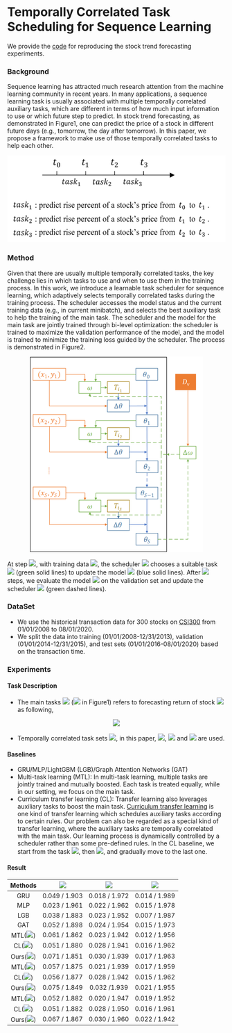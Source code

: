 # Temporally Correlated Task Scheduling for Sequence Learning
We provide the [code](https://github.com/microsoft/qlib/blob/main/qlib/contrib/model/pytorch_tcts.py) for reproducing the stock trend forecasting experiments.

### Background
Sequence learning has attracted much research attention from the machine learning community in recent years. In many applications, a sequence learning task is usually associated with multiple temporally correlated auxiliary tasks, which are different in terms of how much input information to use or which future step to predict. In stock trend forecasting, as demonstrated in Figure1, one can predict the price of a stock in different future days (e.g., tomorrow, the day after tomorrow). In this paper, we propose a framework to make use of those temporally correlated tasks to help each other. 

<p align="center"> 
<img src="task_description.png" width="600" height="200"/>
</p>


### Method
Given that there are usually multiple temporally correlated tasks, the key challenge lies in which tasks to use and when to use them in the training process. In this work, we introduce a learnable task scheduler for sequence learning, which adaptively selects temporally correlated tasks during the training process. The scheduler accesses the model status and the current training data (e.g., in current minibatch), and selects the best auxiliary task to help the training of the main task. The scheduler and the model for the main task are jointly trained through bi-level optimization: the scheduler is trained to maximize the validation performance of the model, and the model is trained to minimize the training loss guided by the scheduler. The process is demonstrated in Figure2.

<p align="center"> 
<img src="workflow.png"/>
</p>

At step <img src="https://render.githubusercontent.com/render/math?math=s">, with training data <img src="https://render.githubusercontent.com/render/math?math=x_s,y_s">, the scheduler <img src="https://render.githubusercontent.com/render/math?math=\varphi"> chooses a suitable task <img src="https://render.githubusercontent.com/render/math?math=T_{i_s}"> (green solid lines) to update the model <img src="https://render.githubusercontent.com/render/math?math=f"> (blue solid lines). After <img src="https://render.githubusercontent.com/render/math?math=S"> steps, we evaluate the model <img src="https://render.githubusercontent.com/render/math?math=f"> on the validation set and update the scheduler <img src="https://render.githubusercontent.com/render/math?math=\varphi"> (green dashed lines).

### DataSet
* We use the historical transaction data for 300 stocks on [CSI300](http://www.csindex.com.cn/en/indices/index-detail/000300) from 01/01/2008 to 08/01/2020. 
* We split the data into training (01/01/2008-12/31/2013), validation (01/01/2014-12/31/2015), and test sets (01/01/2016-08/01/2020) based on the transaction time. 

### Experiments
#### Task Description
* The main tasks <img src="https://render.githubusercontent.com/render/math?math=T_k"> (<img src="https://render.githubusercontent.com/render/math?math=task_k"> in Figure1) refers to forecasting return of stock <img src="https://render.githubusercontent.com/render/math?math=i"> as following,
<div align=center>
<img src="https://render.githubusercontent.com/render/math?math=r_{i}^k = \frac{\price_i^{t+k}}{\price_i^{t+k-1}} - 1">
</div>

* Temporally correlated task sets <img src="https://render.githubusercontent.com/render/math?math=\mathcal{T}_k = \{T_1, T_2, ... , T_k\}">, in this paper, <img src="https://render.githubusercontent.com/render/math?math=\mathcal{T}_3">, <img src="https://render.githubusercontent.com/render/math?math=\mathcal{T}_5"> and <img src="https://render.githubusercontent.com/render/math?math=\mathcal{T}_10"> are used.
#### Baselines
* GRU/MLP/LightGBM (LGB)/Graph Attention Networks (GAT)
* Multi-task learning (MTL): In multi-task learning, multiple tasks are jointly trained and mutually boosted. Each task is treated equally, while in our setting, we focus on the main task.
* Curriculum transfer learning (CL): Transfer learning also leverages auxiliary tasks to boost the main task. [Curriculum transfer learning](https://arxiv.org/pdf/1804.00810.pdf) is one kind of transfer learning which schedules auxiliary tasks according to certain rules. Our problem can also be regarded as a special kind of transfer learning, where the auxiliary tasks are temporally correlated with the main task. Our learning process is dynamically controlled by a scheduler rather than some pre-defined rules. In the CL baseline, we start from the task <img src="https://render.githubusercontent.com/render/math?math=T_1" >, then <img src="https://render.githubusercontent.com/render/math?math=T_2" >, and gradually move to the last one.
#### Result
| Methods | <img src="https://render.githubusercontent.com/render/math?math=T_1" > | <img src="https://render.githubusercontent.com/render/math?math=T_2"> | <img src="https://render.githubusercontent.com/render/math?math=T_3"> |
| :----: | :----: | :----: | :----: |
| GRU | 0.049 / 1.903 | 0.018 / 1.972 | 0.014 / 1.989 |
| MLP | 0.023 / 1.961 | 0.022 / 1.962 | 0.015 / 1.978 |
| LGB | 0.038 / 1.883 | 0.023 / 1.952 | 0.007 / 1.987 |
| GAT | 0.052 / 1.898 | 0.024 / 1.954 | 0.015 / 1.973 |
| MTL(<img src="https://render.githubusercontent.com/render/math?math=\mathcal{T}_3">)  | 0.061 / 1.862  | 0.023 / 1.942  | 0.012 / 1.956 |
| CL(<img src="https://render.githubusercontent.com/render/math?math=\mathcal{T}_3">)  | 0.051 / 1.880  | 0.028 / 1.941  | 0.016 / 1.962 |
| Ours(<img src="https://render.githubusercontent.com/render/math?math=\mathcal{T}_3">)  | 0.071 / 1.851  | 0.030 / 1.939  | 0.017 / 1.963 |
| MTL(<img src="https://render.githubusercontent.com/render/math?math=\mathcal{T}_5">)  | 0.057 / 1.875  | 0.021 / 1.939  | 0.017 / 1.959 |
| CL(<img src="https://render.githubusercontent.com/render/math?math=\mathcal{T}_5">)  | 0.056 / 1.877  | 0.028 / 1.942  | 0.015 / 1.962 |
| Ours(<img src="https://render.githubusercontent.com/render/math?math=\mathcal{T}_5">)  | 0.075 / 1.849  | 0.032 /1.939  | 0.021 / 1.955  | 
| MTL(<img src="https://render.githubusercontent.com/render/math?math=\mathcal{T}_{10}">)  | 0.052 / 1.882  | 0.020 / 1.947  | 0.019 / 1.952 |
| CL(<img src="https://render.githubusercontent.com/render/math?math=\mathcal{T}_{10}">)  | 0.051 / 1.882  | 0.028 / 1.950  | 0.016 / 1.961 |
| Ours(<img src="https://render.githubusercontent.com/render/math?math=\mathcal{T}_{10}">)  | 0.067 /  1.867  | 0.030 / 1.960  | 0.022 / 1.942|